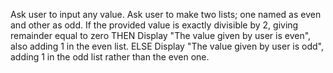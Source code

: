 Ask user to input any value.
Ask user to make two lists; one named as even and other as odd.
If the provided value is exactly divisible by 2, giving remainder equal to zero THEN
Display "The value given by user is even", also adding 1 in the even list.
ELSE Display "The value given by user is odd", adding 1 in the odd list rather than the even one.
